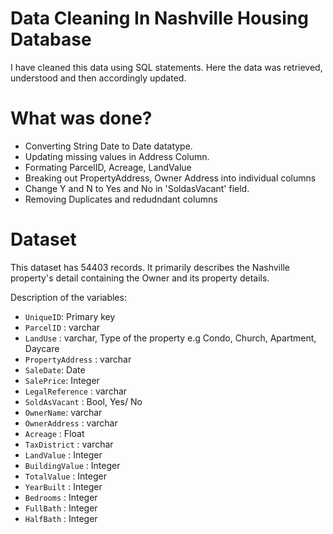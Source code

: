 # Data Cleaning In Nashville Housing Database


I have cleaned this data using SQL statements. Here the data was retrieved, understood and then accordingly updated.

# What was done?
- Converting String Date to Date datatype.
- Updating missing values in Address Column.
- Formating ParcelID, Acreage, LandValue
- Breaking out PropertyAddress, Owner Address into individual columns
- Change Y and N to Yes and No in 'SoldasVacant' field.
- Removing Duplicates and redudndant columns

# Dataset

This dataset has 54403 records. It primarily describes the Nashville property's detail containing the Owner and its property details.

Description of the variables:

- `UniqueID`: Primary key
- `ParcelID` : varchar
- `LandUse` : varchar, Type of the property e.g Condo, Church, Apartment, Daycare
- `PropertyAddress` : varchar
- `SaleDate`: Date
- `SalePrice`: Integer
- `LegalReference` : varchar 
- `SoldAsVacant` : Bool, Yes/ No
- `OwnerName`: varchar
- `OwnerAddress` : varchar
- `Acreage` : Float
- `TaxDistrict` : varchar
- `LandValue` : Integer
- `BuildingValue` : Integer
- `TotalValue` : Integer
- `YearBuilt` : Integer
- `Bedrooms` : Integer
- `FullBath` : Integer
- `HalfBath` : Integer

				
